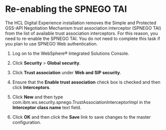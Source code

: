 # Re-enabling the SPNEGO TAI

The HCL Digital Experience installation removes the Simple and Protected GSS-API Negotiation Mechanism trust association interceptor (SPNEGO TAI) from the list of available trust association interceptors. For this reason, you need to re-enable the SPNEGO TAI. You do not need to complete this task if you plan to use SPNEGO Web authentication.

1.  Log on to the WebSphere® Integrated Solutions Console.

2.  Click **Security** \> **Global security**.

3.  Click **Trust association** under **Web and SIP security**.

4.  Ensure that the **Enable trust association** check box is checked and then click **Interceptors**.

5.  Click **New** and then type com.ibm.ws.security.spnego.TrustAssociationInterceptorImpl in the **Interceptor class name** text field.

6.  Click **OK** and then click the **Save** link to save changes to the master configuration.



